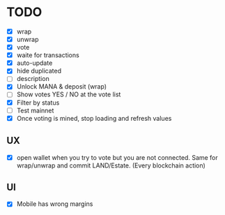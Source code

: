# TODO

- [x] wrap
- [x] unwrap
- [x] vote
- [x] waite for transactions
- [x] auto-update
- [x] hide duplicated
- [ ] description
- [x] Unlock MANA & deposit (wrap)
- [ ] Show votes YES / NO at the vote list
- [x] Filter by status
- [ ] Test mainnet
- [x] Once voting is mined, stop loading and refresh values

## UX

- [x] open wallet when you try to vote but you are not connected. Same for wrap/unwrap and commit LAND/Estate. (Every blockchain action)

## UI

- [x] Mobile has wrong margins
